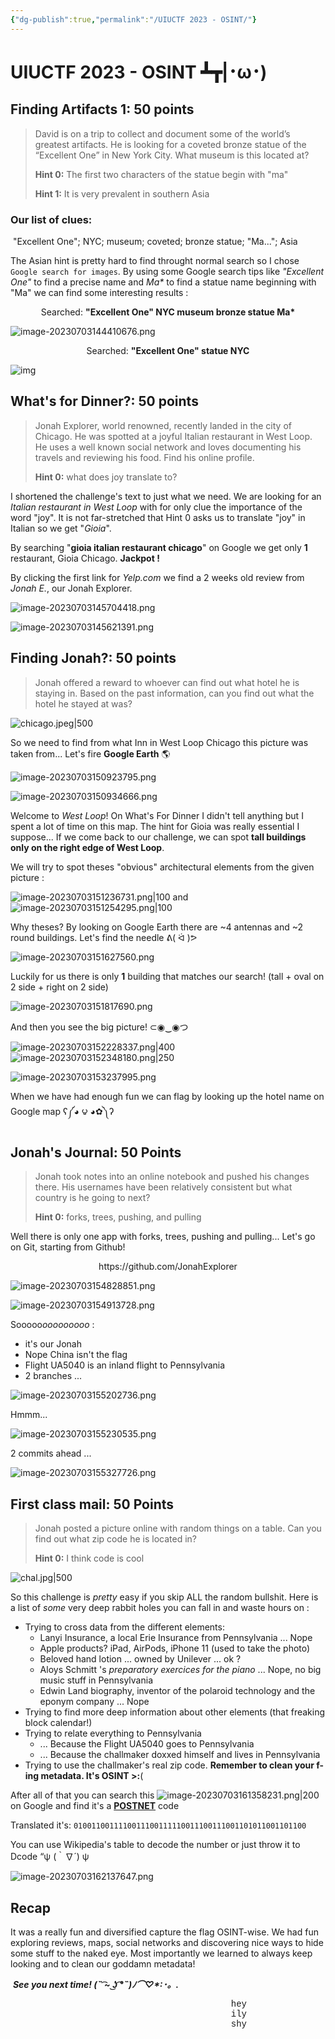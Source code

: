 ```yaml
---
{"dg-publish":true,"permalink":"/UIUCTF 2023 - OSINT/"}
---
```


# UIUCTF 2023 - OSINT ┻┳|･ω･)

## Finding Artifacts 1: 50 points

> David is on a trip to collect and document some of the world’s greatest artifacts. He is looking for a coveted bronze statue of the “Excellent One” in New York City. What museum is this located at?
>
> **Hint 0:**
> The first two characters of the statue begin with "ma"
>
> **Hint 1:**
> It is very prevalent in southern Asia

### Our list of clues:

​	"Excellent One"; NYC; museum; coveted; bronze statue; "Ma..."; Asia

The Asian hint is pretty hard to find throught normal search so I chose `Google search for images`. By using some Google search tips like *"Excellent One"* to find a precise name and *Ma\** to find a statue name beginning with "Ma" we can find some interesting results :

<center>Searched: <b>"Excellent One" NYC museum bronze statue Ma*</b></center>

![image-20230703144410676.png](/img/user/imgTypora/image-20230703144410676.png)

<center>Searched: <b>"Excellent One" statue NYC</b></center>

![img](https://cdn.discordapp.com/attachments/1109186533854019664/1124652569843732510/image.png)



## What's for Dinner?: 50 points

> Jonah Explorer, world renowned, recently landed in the city of Chicago. He was spotted at a joyful Italian restaurant in West Loop. He uses a well known social network and loves documenting his travels and reviewing his food. Find his online profile.
>
> **Hint 0:**
> what does joy translate to?

I shortened the challenge's text to just what we need. We are looking for an *Italian restaurant in West Loop* with for only clue the importance of the word "joy". It is not far-stretched that Hint 0 asks us to translate "joy" in Italian so we get "*Gioia*".

By searching "**gioia italian restaurant chicago**" on Google we get only **1** restaurant, Gioia Chicago. **Jackpot !**

By clicking the first link for *Yelp.com* we find a 2 weeks old review from *Jonah E.*, our Jonah Explorer.

![image-20230703145704418.png](/img/user/imgTypora/image-20230703145704418.png)

![image-20230703145621391.png](/img/user/imgTypora/image-20230703145621391.png)







## Finding Jonah?: 50 points

> Jonah offered a reward to whoever can find out what hotel he is staying in. Based on the past information, can you find out what the hotel he stayed at was?

![chicago.jpeg|500](/img/user/imgTypora/chicago.jpeg)

So we need to find from what Inn in West Loop Chicago this picture was taken from... Let's fire **Google Earth** 🌎

![image-20230703150923795.png](/img/user/imgTypora/image-20230703150923795.png)

![image-20230703150934666.png](/img/user/imgTypora/image-20230703150934666.png)

Welcome to *West Loop*! On What's For Dinner I didn't tell anything but I spent a lot of time on this map. The hint for Gioia was really essential I suppose... If we come back to our challenge, we can spot **tall buildings only on the right edge of West Loop**.

We will try to spot theses "obvious" architectural elements from the given picture :

![image-20230703151236731.png|100](/img/user/imgTypora/image-20230703151236731.png) and ![image-20230703151254295.png|100](/img/user/imgTypora/image-20230703151254295.png)

Why theses? By looking on Google Earth there are ~4 antennas and ~2 round buildings. Let's find the needle ᕕ( ᐛ )ᕗ

![image-20230703151627560.png](/img/user/imgTypora/image-20230703151627560.png)

Luckily for us there is only **1** building that matches our search! (tall + oval on 2 side + right on 2 side)

![image-20230703151817690.png](/img/user/imgTypora/image-20230703151817690.png)

And then you see the big picture! ⊂◉‿◉つ

![image-20230703152228337.png|400](/img/user/imgTypora/image-20230703152228337.png) ![image-20230703152348180.png|250](/img/user/imgTypora/image-20230703152348180.png)

![image-20230703153237995.png](/img/user/imgTypora/image-20230703153237995.png)

When we have had enough fun we can flag by looking up the hotel name on Google map ʕ༼◕ ౪ ◕✿༽ʔ



## Jonah's Journal: 50 Points

> Jonah took notes into an online notebook and pushed his changes there. His usernames have been relatively consistent but what country is he going to next?
>
> **Hint 0:**
> forks, trees, pushing, and pulling

Well there is only one app with forks, trees, pushing and pulling... Let's go on Git, starting from Github!

<center>https://github.com/JonahExplorer</center>

![image-20230703154828851.png](/img/user/imgTypora/image-20230703154828851.png)

![image-20230703154913728.png](/img/user/imgTypora/image-20230703154913728.png)

Sooooo*ooooooooo* :

- it's our Jonah
- Nope China isn't the flag
- Flight UA5040 is an inland flight to Pennsylvania
- 2 branches ...

![image-20230703155202736.png](/img/user/imgTypora/image-20230703155202736.png)

Hmmm...

![image-20230703155230535.png](/img/user/imgTypora/image-20230703155230535.png)

2 commits ahead ...

![image-20230703155327726.png](/img/user/imgTypora/image-20230703155327726.png)





## First class mail: 50 Points

> Jonah posted a picture online with random things on a table. Can you find out what zip code he is located in?
>
> **Hint 0:**
> I think code is cool

![chal.jpg|500](/img/user/imgTypora/chal.jpg)

So this challenge is *pretty* easy if you skip ALL the random bullshit. Here is a list of *some* very deep rabbit holes you can fall in and waste hours on :

- Trying to cross data from the different elements:
	- Lanyi Insurance, a local Erie Insurance from Pennsylvania ... Nope
	- Apple products? iPad, AirPods, iPhone 11 (used to take the photo)
	- Beloved hand lotion ... owned by Unilever ... ok ?
	- Aloys Schmitt 's *preparatory exercices for the piano* ... Nope, no big music stuff in Pennsylvania
	- Edwin Land biography, inventor of the polaroid technology and the eponym company ... Nope
- Trying to find more deep information about other elements (that freaking block calendar!)
- Trying to relate everything to Pennsylvania
	- ... Because the Flight UA5040 goes to Pennsylvania
	- ... Because the challmaker doxxed himself and lives in Pennsylvania
- Trying to use the challmaker's real zip code. **Remember to clean your f-ing metadata. It's OSINT >:**(

After all of that you can search this ![image-20230703161358231.png|200](/img/user/imgTypora/image-20230703161358231.png) on Google and find it's a **[POSTNET](https://fr.wikipedia.org/wiki/Postnet)** code

Translated it's: ``0100110011110011100111110011100111001101011001101100``

You can use Wikipedia's table to decode the number or just throw it to Dcode  “ψ (｀∇´) ψ

![image-20230703162137647.png](/img/user/imgTypora/image-20230703162137647.png)





## Recap

It was a really fun and diversified capture the flag OSINT-wise. We had fun exploring reviews, maps, social networks and discovering nice ways to hide some stuff to the naked eye. Most importantly we learned to always keep looking and to clean our goddamn metadata!

​		***See you next time! (˵ ͡~ ͜ʖ ͡°˵)ﾉ⌒♡\*:･。.***

<p style="font-family:'Courier New',monospace;margin-left:70%">hey<br>ily<br>shy</p>






